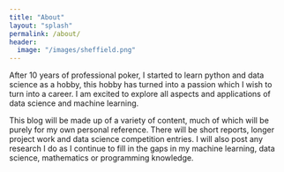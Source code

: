 ```yaml
---
title: "About"
layout: "splash"
permalink: /about/
header:
  image: "/images/sheffield.png"
---
```


After 10 years of professional poker, I started to learn python and data science as a hobby, this hobby has turned into a passion which I wish to turn into a career. I am excited to explore all aspects and applications of data science and machine learning.

This blog will be made up of a variety of content, much of which will be purely for my own personal reference. There will be short reports, longer project work and data science competition entries. I will also post any research I do as I continue to fill in the gaps in my machine learning, data science, mathematics or programming knowledge.

